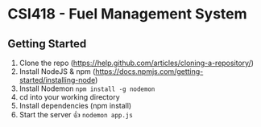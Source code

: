 # CSI418 - Fuel Management System

## Getting Started

1. Clone the repo (https://help.github.com/articles/cloning-a-repository/)
2. Install NodeJS & npm (https://docs.npmjs.com/getting-started/installing-node)
3. Install Nodemon ```npm install -g nodemon```
4. cd into your working directory
5. Install dependencies (npm install)
6. Start the server 👍 ```nodemon app.js```
